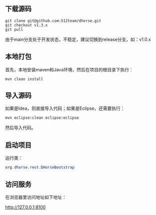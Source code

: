 ## 下载源码

```shell
git clone git@github.com:512team/dhorse.git
git checkout v1.3.x
git pull
```

由于main分支处于开发状态，不稳定，建议切换到release分支，如：v1.0.x

## 本地打包

首先，本地安装maven和Java环境，然后在项目的根目录下执行：

```shell
mvn clean install
```

## 导入源码

如果是Idea，则直接导入代码；如果是Eclipse，还需要执行：

```
mvn eclipse:clean eclipse:eclipse
```

然后导入代码。

## 启动项目

运行类：

```java
org.dhorse.rest.DHorseBootstrap
```

## 访问服务

在浏览器里访问地址如下地址：

http://127.0.0.1:8100